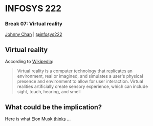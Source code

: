 # <i class="fa fa-database"></i> INFOSYS 222
### Break 07: Virtual reality
<i class="fa fa-copyright"></i> [Johnny Chan](mailto:jh.chan@auckland.ac.nz) | <i class="fa fa-twitter"></i> [@infosys222](http://twitter.com/infosys222)



## Virtual reality
According to [Wikipedia](https://en.wikipedia.org/wiki/Virtual_reality):

> Virtual reality is a computer technology that replicates an environment, real or imagined, and simulates a user's physical presence and environment to allow for user interaction. Virtual realities artificially create sensory experience, which can include sight, touch, hearing, and smell



## What could be the implication?
Here is what Elon Musk [thinks](http://www.independent.co.uk/life-style/gadgets-and-tech/news/elon-musk-ai-artificial-intelligence-computer-simulation-gaming-virtual-reality-a7060941.html) ...
